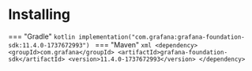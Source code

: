 # Installing

=== "Gradle"
    ```kotlin
    implementation("com.grafana:grafana-foundation-sdk:11.4.0-1737672993")
    ```
=== "Maven"
    ```xml
    <dependency>
        <groupId>com.grafana</groupId>
        <artifactId>grafana-foundation-sdk</artifactId>
        <version>11.4.0-1737672993</version>
    </dependency>
    ```
